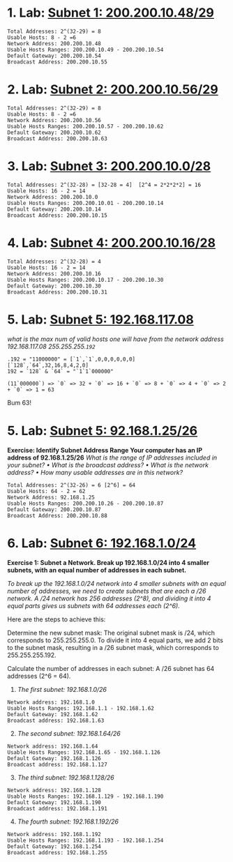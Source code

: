 # 1. Lab: [Subnet 1: 200.200.10.48/29](https://www.davidc.net/sites/default/subnets/subnets.html)

```
Total Addresses: 2^(32-29) = 8
Usable Hosts: 8 - 2 =6
Network Address: 200.200.10.48
Usable Hosts Ranges: 200.200.10.49 - 200.200.10.54
Default Gateway: 200.200.10.54
Broadcast Address: 200.200.10.55
```

# 2. Lab: [Subnet 2: 200.200.10.56/29](https://www.davidc.net/sites/default/subnets/subnets.html)

```
Total Addresses: 2^(32-29) = 8
Usable Hosts: 8 - 2 =6
Network Address: 200.200.10.56
Usable Hosts Ranges: 200.200.10.57 - 200.200.10.62
Default Gateway: 200.200.10.62
Broadcast Address: 200.200.10.63
```

# 3. Lab: [Subnet 3: 200.200.10.0/28](https://www.davidc.net/sites/default/subnets/subnets.html)

```
Total Addresses: 2^(32-28) = [32-28 = 4]  [2^4 = 2*2*2*2] = 16
Usable Hosts: 16 - 2 = 14
Network Address: 200.200.10.0
Usable Hosts Ranges: 200.200.10.01 - 200.200.10.14
Default Gateway: 200.200.10.14
Broadcast Address: 200.200.10.15
```

# 4. Lab: [Subnet 4: 200.200.10.16/28](https://www.davidc.net/sites/default/subnets/subnets.html)

```
Total Addresses: 2^(32-28) = 4
Usable Hosts: 16 - 2 = 14
Network Address: 200.200.10.16
Usable Hosts Ranges: 200.200.10.17 - 200.200.10.30
Default Gateway: 200.200.10.30
Broadcast Address: 200.200.10.31
```

# 5. Lab: [Subnet 5: 192.168.117.08](https://www.davidc.net/sites/default/subnets/subnets.html)

_what is the max num of valid hosts one will have from the network address 192.168.117.08 255.255.255.`192`_

```
.192 = "11000000" = [`1`,`1`,0,0,0,0,0,0]
[`128`,`64`,32,16,8,4,2,0]
192 = `128` & `64` = "`1`1`000000"

(11`000000`) => `0` => 32 + `0` => 16 + `0` => 8 + `0` => 4 + `0` => 2 + `0` => 1 = 63
```

Bum 63!

# 5. Lab: [Subnet 5: 92.168.1.25/26](https://www.davidc.net/sites/default/subnets/subnets.html)

**Exercise: Identify Subnet Address Range Your computer has an IP address of 92.168.1.25/26**
_What is the range of IP addresses included in your subnet?
• What is the broadcast address?
• What is the network address?
• How many usable addresses are in this network?_

```
Total Addresses: 2^(32-26) = 6 [2^6] = 64
Usable Hosts: 64 - 2 = 62
Network Address: 92.168.1.25
Usable Hosts Ranges: 200.200.10.26 - 200.200.10.87
Default Gateway: 200.200.10.87
Broadcast Address: 200.200.10.88
```

# 6. Lab: [Subnet 6: 192.168.1.0/24](https://www.davidc.net/sites/default/subnets/subnets.html)

**Exercise 1: Subnet a Network. Break up 192.168.1.0/24 into 4 smaller subnets, with an equal number of addresses in each subnet.**

_To break up the 192.168.1.0/24 network into 4 smaller subnets with an equal number of addresses, we need to create subnets that are each a /26 network. A /24 network has 256 addresses (2^8), and dividing it into 4 equal parts gives us subnets with 64 addresses each (2^6)._

Here are the steps to achieve this:

Determine the new subnet mask: The original subnet mask is /24, which corresponds to 255.255.255.0. To divide it into 4 equal parts, we add 2 bits to the subnet mask, resulting in a /26 subnet mask, which corresponds to 255.255.255.192.

Calculate the number of addresses in each subnet: A /26 subnet has 64 addresses (2^6 = 64).

1. _The first subnet: 192.168.1.0/26_

```
Network address: 192.168.1.0
Usable Hosts Ranges: 192.168.1.1 - 192.168.1.62
Default Gateway: 192.168.1.62
Broadcast address: 192.168.1.63
```

2. _The second subnet: 192.168.1.64/26_

```
Network address: 192.168.1.64
Usable Hosts Ranges: 192.168.1.65 - 192.168.1.126
Default Gateway: 192.168.1.126
Broadcast address: 192.168.1.127
```

3. _The third subnet: 192.168.1.128/26_

```
Network address: 192.168.1.128
Usable Hosts Ranges: 192.168.1.129 - 192.168.1.190
Default Gateway: 192.168.1.190
Broadcast address: 192.168.1.191
```

4. _The fourth subnet: 192.168.1.192/26_

```
Network address: 192.168.1.192
Usable Hosts Ranges: 192.168.1.193 - 192.168.1.254
Default Gateway: 192.168.1.254
Broadcast address: 192.168.1.255
```
